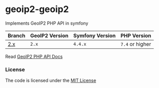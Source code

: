 # geoip2-geoip2
Implements GeoIP2 PHP API in symfony

| Branch   | GeoIP2 Version | Symfony Version | PHP Version     |
|----------|----------------|-----------------|-----------------|
| [2.x][1] | `2.x`          | `4.4.x`         | `7.4` or higher |


Read [GeoIP2 PHP API Docs](https://github.com/maxmind/GeoIP2-php)


### License
The code is licensed under the [MIT License](https://github.com/habibun/geoip2-geoip2/blob/master/LICENSE)

[1]: https://github.com/habibun/geoip2-geoip2/tree/2.x
